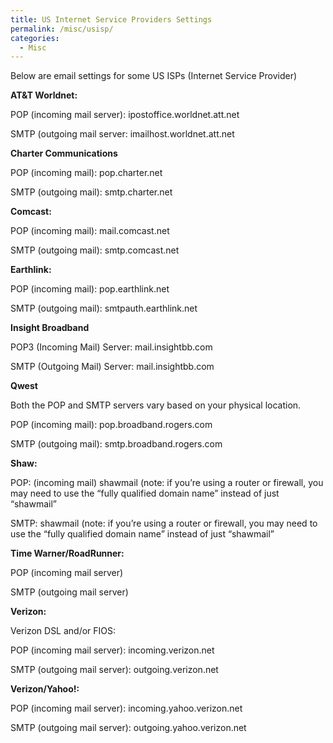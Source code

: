 ```yaml
---
title: US Internet Service Providers Settings
permalink: /misc/usisp/
categories:
  - Misc
---
```

Below are email settings for some US ISPs (Internet Service Provider)

**AT&T Worldnet:**

POP (incoming mail server): ipostoffice.worldnet.att.net
  
SMTP (outgoing mail server: imailhost.worldnet.att.net
  
**Charter Communications**

POP (incoming mail): pop.charter.net
  
SMTP (outgoing mail): smtp.charter.net

**Comcast:**

POP (incoming mail): mail.comcast.net
  
SMTP (outgoing mail): smtp.comcast.net
  
**Earthlink:**

POP (incoming mail): pop.earthlink.net
  
SMTP (outgoing mail): smtpauth.earthlink.net

**Insight Broadband**

POP3 (Incoming Mail) Server: mail.insightbb.com
  
SMTP (Outgoing Mail) Server: mail.insightbb.com

**Qwest**

Both the POP and SMTP servers vary based on your physical location.

POP (incoming mail): pop.broadband.rogers.com
  
SMTP (outgoing mail): smtp.broadband.rogers.com

**Shaw:**

POP: (incoming mail) shawmail (note: if you&#8217;re using a router or firewall, you may need to use the &#8220;fully qualified domain name&#8221; instead of just &#8220;shawmail&#8221;
  
SMTP: shawmail (note: if you&#8217;re using a router or firewall, you may need to use the &#8220;fully qualified domain name&#8221; instead of just &#8220;shawmail&#8221;

**Time Warner/RoadRunner:**

POP (incoming mail server)
  
SMTP (outgoing mail server)

**Verizon:**

Verizon DSL and/or FIOS:
  
POP (incoming mail server): incoming.verizon.net
  
SMTP (outgoing mail server): outgoing.verizon.net
  
**Verizon/Yahoo!:**
  
POP (incoming mail server): incoming.yahoo.verizon.net
  
SMTP (outgoing mail server): outgoing.yahoo.verizon.net
